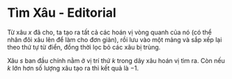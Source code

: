 # Tìm Xâu - Editorial

Từ xâu $x$ đã cho, ta tạo ra tất cả các hoán vị vòng quanh của nó (có thể nhân đôi xâu lên để làm cho đơn giản), rồi lưu vào một mảng và sắp xếp lại theo thứ tự từ điển, đồng thời lọc bỏ các xâu bị trùng.

Xâu $s$ ban đầu chính nằm ở vị trí thứ $k$ trong dãy xâu hoán vị tìm ra. Còn nếu $k$ lớn hơn số lượng xâu tạo ra thì kết quả là $-1$.
